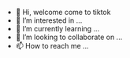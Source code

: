 - 👋 Hi, welcome come to tiktok
- 👀 I’m interested in ...
- 🌱 I’m currently learning ...
- 💞️ I’m looking to collaborate on ...
- 📫 How to reach me ...

<!---
TikTok/TikTok is a ✨ special ✨ repository because its `README.md` (this file) appears on your GitHub profile.
You can click the Preview link to take a look at your changes.
--->
